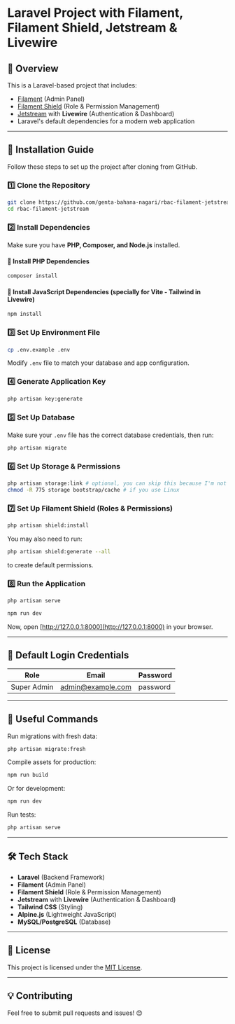 # Laravel Project with Filament, Filament Shield, Jetstream & Livewire

## 📖 Overview
This is a Laravel-based project that includes:
- [Filament](https://filamentphp.com/) (Admin Panel)
- [Filament Shield](https://github.com/bezhanSalleh/filament-shield) (Role & Permission Management)
- [Jetstream](https://jetstream.laravel.com/) with **Livewire** (Authentication & Dashboard)
- Laravel's default dependencies for a modern web application

---

## 🚀 **Installation Guide**
Follow these steps to set up the project after cloning from GitHub.

### 1️⃣ **Clone the Repository**
```sh
git clone https://github.com/genta-bahana-nagari/rbac-filament-jetstream.git
cd rbac-filament-jetstream
```

### 2️⃣ **Install Dependencies**
Make sure you have **PHP, Composer, and Node.js** installed.

#### 🔹 **Install PHP Dependencies**
```sh
composer install
```

#### 🔹 **Install JavaScript Dependencies (specially for Vite - Tailwind in Livewire)**
```sh
npm install
```

### 3️⃣ **Set Up Environment File**
```sh
cp .env.example .env
```
Modify `.env` file to match your database and app configuration.

### 4️⃣ **Generate Application Key**
```sh
php artisan key:generate
```

### 5️⃣ **Set Up Database**
Make sure your `.env` file has the correct database credentials, then run:
```sh
php artisan migrate
```

### 6️⃣ **Set Up Storage & Permissions**
```sh
php artisan storage:link # optional, you can skip this because I'm not using any media in database.
chmod -R 775 storage bootstrap/cache # if you use Linux
```

### 7️⃣ **Set Up Filament Shield (Roles & Permissions)**
```sh
php artisan shield:install
```
You may also need to run:
```sh
php artisan shield:generate --all
```
to create default permissions.

### 8️⃣ **Run the Application**
```sh
php artisan serve
```
```sh
npm run dev
```
Now, open [http://127.0.0.1:8000](http://127.0.0.1:8000) in your browser.

---

## 🔑 **Default Login Credentials**
| Role      | Email             | Password |
|-----------|------------------|----------|
| Super Admin | admin@example.com | password |

---

## 🔧 **Useful Commands**
Run migrations with fresh data:
```sh
php artisan migrate:fresh
```
Compile assets for production:
```sh
npm run build
```
Or for development:
```sh
npm run dev
```
Run tests:
```sh
php artisan serve
```

---

## 🛠 **Tech Stack**
- **Laravel** (Backend Framework)
- **Filament** (Admin Panel)
- **Filament Shield** (Role & Permission Management)
- **Jetstream** with **Livewire** (Authentication & Dashboard)
- **Tailwind CSS** (Styling)
- **Alpine.js** (Lightweight JavaScript)
- **MySQL/PostgreSQL** (Database)

---

## 📜 **License**
This project is licensed under the [MIT License](LICENSE).

---

## 💡 **Contributing**
Feel free to submit pull requests and issues! 😊
